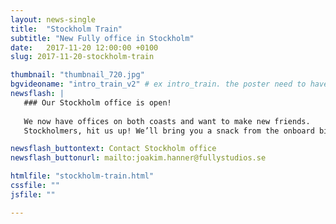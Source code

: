 ```yaml
---
layout: news-single
title:  "Stockholm Train"
subtitle: "New Fully office in Stockholm"
date:   2017-11-20 12:00:00 +0100
slug: 2017-11-20-stockholm-train

thumbnail: "thumbnail_720.jpg"
bgvideoname: "intro_train_v2" # ex intro_train. the poster need to have the same name as the video
newsflash: |  
   ### Our Stockholm office is open!
   
   We now have offices on both coasts and want to make new friends. 
   Stockholmers, hit us up! We’ll bring you a snack from the onboard bistro.

newsflash_buttontext: Contact Stockholm office
newsflash_buttonurl: mailto:joakim.hanner@fullystudios.se

htmlfile: "stockholm-train.html"
cssfile: ""
jsfile: ""

---
```

